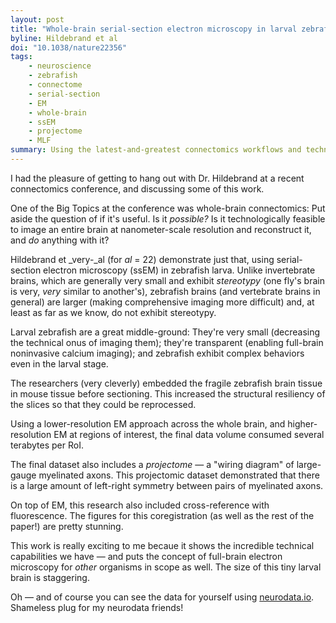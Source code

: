```yaml
---
layout: post
title: "Whole-brain serial-section electron microscopy in larval zebrafish"
byline: Hildebrand et al
doi: "10.1038/nature22356"
tags:
    - neuroscience
    - zebrafish
    - connectome
    - serial-section
    - EM
    - whole-brain
    - ssEM
    - projectome
    - MLF
summary: Using the latest-and-greatest connectomics workflows and technology, a full-brain connectome and projectome dataset is generated from a larval zebrafish.
---
```


I had the pleasure of getting to hang out with Dr. Hildebrand at a recent connectomics conference, and discussing some of this work.

One of the Big Topics at the conference was whole-brain connectomics: Put aside the question of if it's useful. Is it _possible?_ Is it technologically feasible to image an entire brain at nanometer-scale resolution and reconstruct it, and _do_ anything with it?

Hildebrand et _very-_al (for _al_ = 22) demonstrate just that, using serial-section electron microscopy (ssEM) in zebrafish larva. Unlike invertebrate brains, which are generally very small and exhibit _stereotypy_ (one fly's brain is very, _very_ similar to another's), zebrafish brains (and vertebrate brains in general) are larger (making comprehensive imaging more difficult) and, at least as far as we know, do not exhibit stereotypy.

Larval zebrafish are a great middle-ground: They're very small (decreasing the technical onus of imaging them); they're transparent (enabling full-brain noninvasive calcium imaging); and zebrafish exhibit complex behaviors even in the larval stage.

The researchers (very cleverly) embedded the fragile zebrafish brain tissue in mouse tissue before sectioning. This increased the structural resiliency of the slices so that they could be reprocessed.

Using a lower-resolution EM approach across the whole brain, and higher-resolution EM at regions of interest, the final data volume consumed several terabytes per RoI.

The final dataset also includes a _projectome_ — a "wiring diagram" of large-gauge myelinated axons. This projectomic dataset demonstrated that there is a large amount of left-right symmetry between pairs of myelinated axons.

On top of EM, this research also included cross-reference with fluorescence. The figures for this coregistration (as well as the rest of the paper!) are pretty stunning.

This work is really exciting to me becaue it shows the incredible technical capabilities we have — and puts the concept of full-brain electron microscopy for _other_ organisms in scope as well. The size of this tiny larval brain is staggering.

Oh — and of course you can see the data for yourself using [neurodata.io](http://hildebrand16.neurodata.io/catmaid/?pid=6&zp=537540&yp=351910.65&xp=303051.45&tool=tracingtool&sg=2&sgs=4). Shameless plug for my neurodata friends!
